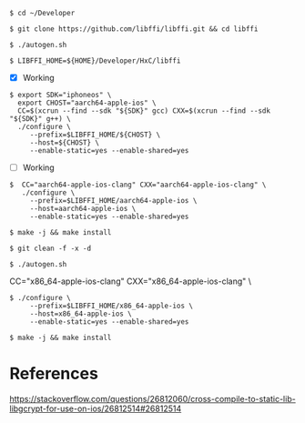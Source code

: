 


```
$ cd ~/Developer
```


```
$ git clone https://github.com/libffi/libffi.git && cd libffi
```

```
$ ./autogen.sh
```

```
$ LIBFFI_HOME=${HOME}/Developer/HxC/libffi
```

- [x] Working

```
$ export SDK="iphoneos" \
  export CHOST="aarch64-apple-ios" \
  CC=$(xcrun --find --sdk "${SDK}" gcc) CXX=$(xcrun --find --sdk "${SDK}" g++) \
  ./configure \
     --prefix=$LIBFFI_HOME/${CHOST} \
     --host=${CHOST} \
     --enable-static=yes --enable-shared=yes
```


- [ ] Working

```
$  CC="aarch64-apple-ios-clang" CXX="aarch64-apple-ios-clang" \
   ./configure \
     --prefix=$LIBFFI_HOME/aarch64-apple-ios \
     --host=aarch64-apple-ios \
     --enable-static=yes --enable-shared=yes
```

```
$ make -j && make install
```

```
$ git clean -f -x -d
```

```
$ ./autogen.sh
```

  CC="x86_64-apple-ios-clang" CXX="x86_64-apple-ios-clang" \

```
$ ./configure \
     --prefix=$LIBFFI_HOME/x86_64-apple-ios \
     --host=x86_64-apple-ios \
     --enable-static=yes --enable-shared=yes
```

```
$ make -j && make install
```

# References

https://stackoverflow.com/questions/26812060/cross-compile-to-static-lib-libgcrypt-for-use-on-ios/26812514#26812514
